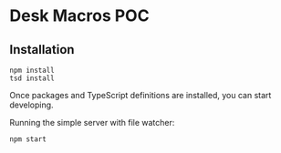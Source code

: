 # Desk Macros POC

## Installation

```
npm install
tsd install
```

Once packages and TypeScript definitions are installed, you can start developing.

Running the simple server with file watcher:

```
npm start
```



